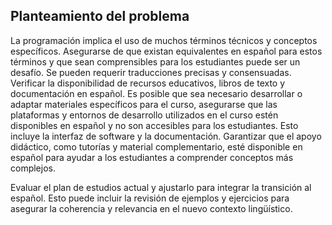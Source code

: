 ## Planteamiento del problema

La programación implica el uso de muchos términos técnicos y conceptos específicos. Asegurarse de que existan equivalentes en español para estos términos y que sean comprensibles para los estudiantes puede ser un desafío. Se pueden requerir traducciones precisas y consensuadas. Verificar la disponibilidad de recursos educativos, libros de texto y documentación en español. Es posible que sea necesario desarrollar o adaptar materiales específicos para el curso, asegurarse que las plataformas y entornos de desarrollo utilizados en el curso estén disponibles en español y no son accesibles para los estudiantes. Esto incluye la interfaz de software y la documentación. Garantizar que el apoyo didáctico, como tutorías y material complementario, esté disponible en español para ayudar a los estudiantes a comprender conceptos más complejos.

Evaluar el plan de estudios actual y ajustarlo para integrar la transición al español. Esto puede incluir la revisión de ejemplos y ejercicios para asegurar la coherencia y relevancia en el nuevo contexto lingüístico.

